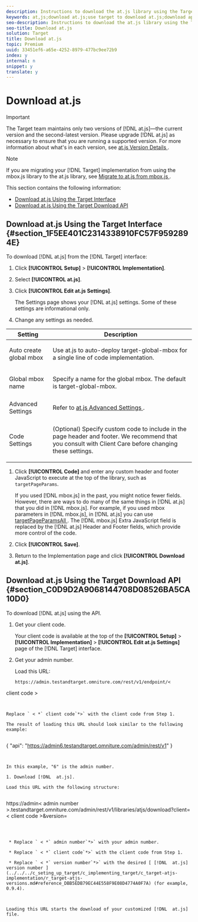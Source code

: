```yaml
---
description: Instructions to download the at.js library using the Target interface or the Download API.
keywords: at,js;download at.js;use target to download at.js;download api
seo-description: Instructions to download the at.js library using the Target interface or the Download API.
seo-title: Download at.js
solution: Target
title: Download at.js
topic: Premium
uuid: 33451ef6-a65e-4252-8979-477bc9ee72b9
index: y
internal: n
snippet: y
translate: y
---
```


# Download at.js


>[!IMPORTANT]
>
>The Target team maintains only two versions of [!DNL  at.js]—the current version and the second-latest version. Please upgrade [!DNL  at.js] as necessary to ensure that you are running a supported version. For more information about what's in each version, see [ at.js Version Details ](../../../c_seting_up_target/c_implementing_target/c_target-atjs-implementation/r_target-atjs-versions.md#reference_DBB5EDB79EC44E558F9E08D4774A0F7A). 




>[!NOTE]
>
>If you are migrating your [!DNL  Target] implementation from using the mbox.js library to the at.js library, see [ Migrate to at.js from mbox.js ](../../../c_seting_up_target/c_implementing_target/c_target-atjs-implementation/t_target-migrate-atjs.md#task_DE55DCE9AC2F49728395665DE1B1E6EA). 



This section contains the following information: 


* [ Download at.js Using the Target Interface ](../../../c_seting_up_target/c_implementing_target/c_target-atjs-implementation/c_target-configure-atjs.md#section_1F5EE401C2314338910FC57F9592894E)
* [ Download at.js Using the Target Download API ](../../../c_seting_up_target/c_implementing_target/c_target-atjs-implementation/c_target-configure-atjs.md#section_C0D9D2A9068144708D08526BA5CA10D0)


## Download at.js Using the Target Interface {#section_1F5EE401C2314338910FC57F9592894E}

To download [!DNL  at.js] from the [!DNL  Target] interface: 


1. Click **[!UICONTROL  Setup]** > **[!UICONTROL  Implementation]**. 

1. Select **[!UICONTROL  at.js]**. 

1. Click **[!UICONTROL  Edit at.js Settings]**. 

   The Settings page shows your [!DNL  at.js] settings. Some of these settings are informational only. 

1. Change any settings as needed. 



<table id="table_03B0D41E2A574BB98B28A8D845BE3CDB"> 
 <thead> 
  <tr> 
   <th colname="col1" class="entry"> Setting </th> 
   <th colname="col2" class="entry"> Description </th> 
  </tr> 
 </thead>
 <tbody> 
  <tr> 
   <td colname="col1"> Auto create global mbox </td> 
   <td colname="col2"> <p>Use <span class="filepath"> at.js </span> to auto-deploy target-global-mbox for a single line of code implementation. </p> </td> 
  </tr> 
  <tr> 
   <td colname="col1"> Global mbox name </td> 
   <td colname="col2"> <p>Specify a name for the global mbox. The default is target-global-mbox. </p> </td> 
  </tr> 
  <tr> 
   <td colname="col1"> Advanced Settings </td> 
   <td colname="col2"> <p>Refer to <a href="../../../c_seting_up_target/c_implementing_target/c_target-atjs-implementation/c_target-atjs-advanced-settings.md#concept_2FA0456607D04F82B0539C5BF5309812" format="dita" scope="local"> at.js Advanced Settings </a>. </p> </td> 
  </tr> 
  <tr> 
   <td colname="col1"> Code Settings </td> 
   <td colname="col2"> <p>(Optional) Specify custom code to include in the page header and footer. We recommend that you consult with Client Care before changing these settings. </p> </td> 
  </tr> 
 </tbody> 
</table>


1. Click **[!UICONTROL  Code]** and enter any custom header and footer JavaScript to execute at the top of the library, such as ` targetPageParams`. 

   If you used [!DNL  mbox.js] in the past, you might notice fewer fields. However, there are ways to do many of the same things in [!DNL  at.js] that you did in [!DNL  mbox.js]. For example, if you used mbox parameters in [!DNL  mbox.js], in [!DNL  at.js] you can use [ targetPageParamsAll ](../../../c_seting_up_target/c_implementing_target/c_target-atjs-implementation/cmp_at.js_Functions.md#reference_97E77FCDD793403685ECCA5A44305F93). The [!DNL  mbox.js] Extra JavaScript field is replaced by the [!DNL  at.js] Header and Footer fields, which provide more control of the code. 

1. Click **[!UICONTROL  Save]**. 

1. Return to the Implementation page and click **[!UICONTROL  Download at.js]**. 



## Download at.js Using the Target Download API {#section_C0D9D2A9068144708D08526BA5CA10D0}

To download [!DNL  at.js] using the API. 


1. Get your client code. 

   Your client code is available at the top of the **[!UICONTROL  Setup]** > **[!UICONTROL  Implementation]** > **[!UICONTROL  Edit at.js Settings]** page of the [!DNL  Target] interface. 

1. Get your admin number. 

   Load this URL: 


   ```
   https://admin.testandtarget.omniture.com/rest/v1/endpoint/< 
<span class="varname"> client code </span>>
   ```


   Replace ` < *` client code`*>` with the client code from Step 1. 

   The result of loading this URL should look similar to the following example: 


   ```
   { 
     "api": "https://admin6.testandtarget.omniture.com/admin/rest/v1" 
   }
   ```


   In this example, "6" is the admin number. 

1. Download [!DNL  at.js]. 

   Load this URL with the following structure: 


   ```
   https://admin< 
<span class="varname"> admin number </span>>.testandtarget.omniture.com/admin/rest/v1/libraries/atjs/download?client=< 
<span class="varname"> client code </span>>&version=<version number>
   ```



    * Replace ` < *` admin number`*>` with your admin number. 

    * Replace ` < *` client code`*>` with the client code from Step 1. 

    * Replace ` < *` version number`*>` with the desired [ [!DNL  at.js] version number ](../../../c_seting_up_target/c_implementing_target/c_target-atjs-implementation/r_target-atjs-versions.md#reference_DBB5EDB79EC44E558F9E08D4774A0F7A) (for example, 0.9.4). 



   Loading this URL starts the download of your customized [!DNL  at.js] file. 


